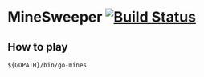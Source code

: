 MineSweeper [![Build Status](https://drone.io/github.com/yucchiy/minesweeper/status.png)](https://drone.io/github.com/yucchiy/minesweeper/latest)
==

How to play
--

```
${GOPATH}/bin/go-mines
```

